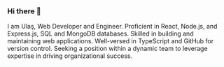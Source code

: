 ### Hi there 👋
I am Ulaş, Web Developer and Engineer. Proficient in React, Node.js, and Express.js, SQL and MongoDB databases. Skilled in building and maintaining web applications. Well-versed in TypeScript and GitHub for version control. Seeking a position within a dynamic team to leverage expertise in driving organizational success.
<!--
**bulascoskun/bulascoskun** is a ✨ _special_ ✨ repository because its `README.md` (this file) appears on your GitHub profile.

Here are some ideas to get you started:

- 🔭 I’m currently working on ...
- 🌱 I’m currently learning ...
- 👯 I’m looking to collaborate on ...
- 🤔 I’m looking for help with ...
- 💬 Ask me about ...
- 📫 How to reach me: ...
- 😄 Pronouns: ...
- ⚡ Fun fact: ...
-->
